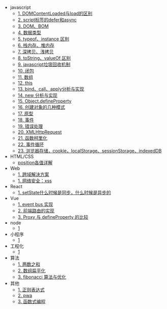 - javascript
  - [1. DOMContentLoaded与load的区别](fe/javascript/dom-load)
  - [2. script标签的defer和async](fe/javascript/async-defer)
  - [3. DOM、BOM](fe/javascript/dom-bom)
  - [4. 数据类型](fe/javascript/data-type)
  - [5. typeof、instance 区别](fe/javascript/typeof-instance)
  - [6. 栈内存、堆内存](fe/javascript/stack-heap)
  - [7. 深拷贝、浅拷贝](fe/javascript/shallow-deep-clone)
  - [8. toString、valueOf 区别](fe/javascript/toString-valueOf)
  - [9. javascript垃圾回收机制](fe/javascript/garbage-collection)
  - [10. 闭包](fe/javascript/closure)
  - [11. 数组](fe/javascript/array)
  - [12. this](fe/javascript/this)
  - [13. bind、call、apply分析与实现](fe/javascript/bind-call-apply)
  - [14. new 分析与实现](fe/javascript/bind-call-apply)
  - [15. Object.defineProperty](fe/javascript/defineProperty)
  - [16. 创建对象的几种模式](fe/javascript/create-object)
  - [17. 原型](fe/javascript/prototype)
  - [18. 事件](fe/javascript/js-event)
  - [19. 错误处理](fe/javascript/error-handler)
  - [20. XMLHttpRequest](fe/javascript/xmlhttprequest)
  - [21. 函数柯里化](fe/javascript/currying)
  - [22. 事件循环](fe/javascript/eventloop)
  - [23. 浏览器存储，cookie，localStorage、sessionStorage、indexedDB](fe/javascript/storage)
- HTML/CSS
  - [position各值详解](fe/html-css/position)
- Web
  - [1. 跨域解决方案](fe/web/cors)
  - [1. 网络安全：xss](fe/web/xss)
- React
  - [1. setState什么时候是同步，什么时候是异步的](fe/react/setstate)
- Vue
  - [1. event bus 实现](fe/vue/event-bus)
  - [2. 前端路由的实现](fe/vue/client-router)
  - [3. Proxy 与 defineProperty 的比较](fe/vue/defineproperty-vs-proxy)
- node
  - [1]()
- 小程序
  - [1]()
- 工程化
  - [1]()
- 算法
  - [1. 两数之和](fe/algorithm/1)
  - [2. 数组扁平化](fe/algorithm/array-flat)
  - [3. fibonacci 算法与优化](fe/algorithm/fibonacci)
- 其他
  - [1. 正则表达式](fe/other/regexp)
  - [2. pwa](fe/other/pwa)
  - [3. 函数式编程](fe/other/functional)